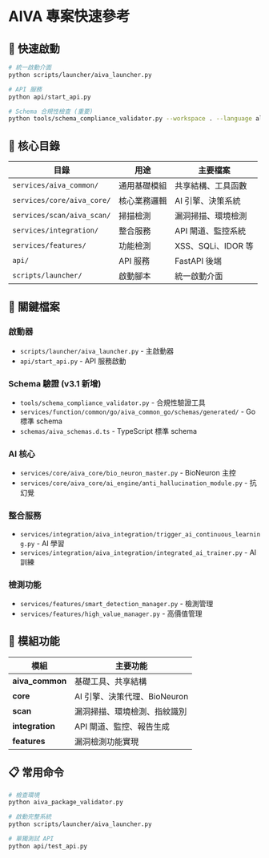 # AIVA 專案快速參考

## 🚀 快速啟動
```bash
# 統一啟動介面
python scripts/launcher/aiva_launcher.py

# API 服務
python api/start_api.py

# Schema 合規性檢查 (重要)
python tools/schema_compliance_validator.py --workspace . --language all --format console
```

## 📂 核心目錄

| 目錄 | 用途 | 主要檔案 |
|------|------|----------|
| `services/aiva_common/` | 通用基礎模組 | 共享結構、工具函數 |
| `services/core/aiva_core/` | 核心業務邏輯 | AI 引擎、決策系統 |
| `services/scan/aiva_scan/` | 掃描檢測 | 漏洞掃描、環境檢測 |
| `services/integration/` | 整合服務 | API 閘道、監控系統 |
| `services/features/` | 功能檢測 | XSS、SQLi、IDOR 等 |
| `api/` | API 服務 | FastAPI 後端 |
| `scripts/launcher/` | 啟動腳本 | 統一啟動介面 |

## 🔧 關鍵檔案

### 啟動器
- `scripts/launcher/aiva_launcher.py` - 主啟動器
- `api/start_api.py` - API 服務啟動

### Schema 驗證 (v3.1 新增)
- `tools/schema_compliance_validator.py` - 合規性驗證工具
- `services/function/common/go/aiva_common_go/schemas/generated/` - Go 標準 schema
- `schemas/aiva_schemas.d.ts` - TypeScript 標準 schema

### AI 核心
- `services/core/aiva_core/bio_neuron_master.py` - BioNeuron 主控
- `services/core/aiva_core/ai_engine/anti_hallucination_module.py` - 抗幻覺

### 整合服務
- `services/integration/aiva_integration/trigger_ai_continuous_learning.py` - AI 學習
- `services/integration/aiva_integration/integrated_ai_trainer.py` - AI 訓練

### 檢測功能
- `services/features/smart_detection_manager.py` - 檢測管理
- `services/features/high_value_manager.py` - 高價值管理

## 🎯 模組功能

| 模組 | 主要功能 |
|------|----------|
| **aiva_common** | 基礎工具、共享結構 |
| **core** | AI 引擎、決策代理、BioNeuron |
| **scan** | 漏洞掃描、環境檢測、指紋識別 |
| **integration** | API 閘道、監控、報告生成 |
| **features** | 漏洞檢測功能實現 |

## 📋 常用命令

```bash
# 檢查環境
python aiva_package_validator.py

# 啟動完整系統
python scripts/launcher/aiva_launcher.py

# 單獨測試 API
python api/test_api.py
```